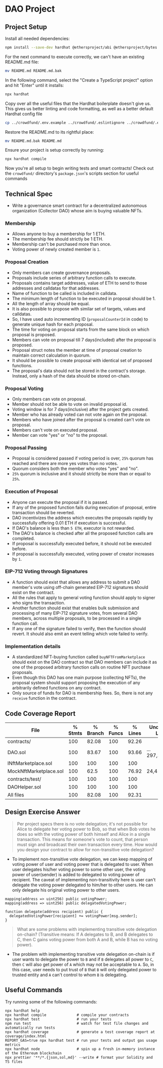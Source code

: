 # DAO Project

## Project Setup

Install all needed dependencies:

```bash
npm install --save-dev hardhat @ethersproject/abi @ethersproject/bytes @ethersproject/providers @nomicfoundation/hardhat-chai-matchers @nomicfoundation/hardhat-network-helpers @nomiclabs/hardhat-ethers @nomiclabs/hardhat-etherscan @typechain/ethers-v5 @typechain/hardhat @typescript-eslint/eslint-plugin @typescript-eslint/parser @types/chai @types/mocha @types/node chai dotenv eslint eslint-config-prettier eslint-config-standard eslint-plugin-import eslint-plugin-node eslint-plugin-prettier eslint-plugin-promise ethers hardhat-gas-reporter nodemon prettier prettier-plugin-solidity solidity-coverage ts-node typechain typescript
```

For the next command to execute correctly, we can't have an existing README.md file:

```bash
mv README.md README.md.bak
```

In the following command, select the "Create a TypeScript project" option and hit "Enter" until it installs:

```bash
npx hardhat
```

Copy over all the useful files that the Hardhat boilerplate doesn't give us. This gives us better linting and code formatting, as well as a better default Hardhat config file

```bash
cp ../crowdfund/.env.example ../crowdfund/.eslintignore ../crowdfund/.eslintrc.js ../crowdfund/.prettierignore ../crowdfund/.gitignore ../crowdfund/.solhint.json ../crowdfund/.solhintignore ../crowdfund/hardhat.config.ts ../crowdfund/tsconfig.json ./
```

Restore the README.md to its rightful place:

```bash
mv README.md.bak README.md
```

Ensure your project is setup correctly by running:

```bash
npx hardhat compile
```

Now you're all setup to begin writing tests and smart contracts! Check out the `crowdfund/` directory's `package.json`'s scripts section for useful commands

## Technical Spec
<!-- Here you should list your DAO specification. You have some flexibility on how you want your DAO's voting system to work and Proposals should be stored, and you need to document that here so that your staff micro-auditor knows what spec to compare your implementation to.  -->

- Write a governance smart contract for a decentralized autonomous organization (Collector DAO) whose aim is buying valuable NFTs.

### Membership

- Allows anyone to buy a membership for 1 ETH.
- The membership fee should strictly be 1 ETH.
- Membership can't be purchased more than once. 
- Voting power of newly created member is `1`.

### Proposal Creation

- Only members can create governance proposals.
- Proposals include series of arbitrary function calls to execute.
- Proposals contains target addresses, value of ETH to send to those addresses and calldatas for that addresses.
- Name of function to be called is included in calldata.
- The minimum length of function to be executed in proposal should be 1.
- All the length of array should be equal.
- It is also possible to propose with similar set of targets, values and calldatas.
- So, I have used auto incrementing ID (`proposalCounterId` in code) to generate unique hash for each proposal.
- The time for voting on proposal starts from the same block on which proposal is proposed.
- Members can vote on proposal till 7 days(included) after the proposal is proposed.
- Proposal struct notes the member at time of proposal creation to maintain correct calculation in quorum.
- It should be possible to create proposal with identical set of proposed functions.
- The proposal's data should not be stored in the contract's storage. Instead, only a hash of the data should be stored on-chain.


### Proposal Voting

- Only members can vote on proposal.
- Member should not be able to vote on invalid proposal id. 
- Voting window is for 7 days(inclusive) after the project gets created.
- Member who has already voted can not vote again on the proposal.
- Members who have joined after the proposal is created can't vote on proposal.
- Members can't vote on executed proposal.
- Member can vote "yes" or "no" to the proposal.

### Proposal Passing

- Proposal is considered passed if voting period is over, `25%` quorum has reached and there are more yes votes than no votes.
- Quorum considers both the member who votes "yes" and "no".
- `25%` quorum is inclusive and it should strictly be more than or equal to `25%`.

### Execution of Proposal

- Anyone can execute the proposal if it is passed.
- If any of the proposed function fails during execution of proposal, entire transaction should be reverted.
- DAO incentivizes the address which executes the proposals rapidly by successfully offering 0.01 ETH if execution is successful.
- If DAO's balance is less than `5 ETH`, executor is not rewarded.
- The DAO's balance is checked after all the proposed function calls are completed.
- If proposal is successfully executed before, it should not be executed before.
- If proposal is successfully executed, voting power of creator increases by `1`. 

### EIP-712 Voting through Signatures

- A function should exist that allows any address to submit a DAO member's vote using off-chain generated EIP-712 signatures should exist on the contract.
- All the rules that apply to general voting function should apply to signer who signs the transaction.
- Another function should exist that enables bulk submission and processing of many EIP-712 signature votes, from several DAO members, across multiple proposals, to be processed in a single function call.
- If any one of the signature failed to verify, then the function should revert. It should also emit an event telling which vote failed to verify.

### Implementation details

- A standardized NFT-buying function called `buyNFTFromMarketplace` should exist on the DAO contract so that DAO members can include it as one of the proposed arbitrary function calls on routine NFT purchase proposals.
- Even though this DAO has one main purpose (collecting NFTs), the proposal system should support proposing the execution of any arbitrarily defined functions on any contract.
- Only source of funds for DAO is membership fees. So, there is not any `receive` function in the contract.



## Code Coverage Report
<!-- Copy + paste your coverage report here before submitting your project -->
<!-- You can see how to generate a coverage report in the "Solidity Code Coverage" section located here: -->
<!-- https://learn.0xmacro.com/training/project-crowdfund/p/4 -->
File                     |  % Stmts | % Branch |  % Funcs |  % Lines |Uncovered Lines |
-------------------------|----------|----------|----------|----------|----------------|
 contracts/              |      100 |    82.08 |      100 |    92.26 |                |
  DAO.sol                |      100 |    83.67 |      100 |    93.66 |... 297,319,382 |
  INftMarketplace.sol    |      100 |      100 |      100 |      100 |                |
  MockNftMarketplace.sol |      100 |     62.5 |      100 |    76.92 |       24,45,49 |
 contracts/test/         |      100 |      100 |      100 |      100 |                |
  DAOHelper.sol          |      100 |      100 |      100 |      100 |                |
All files                |      100 |    82.08 |      100 |    92.31 |                |

## Design Exercise Answer
<!-- Answer the Design Exercise. -->
<!-- In your answer: (1) Consider the tradeoffs of your design, and (2) provide some pseudocode, or a diagram, to illustrate how one would get started. -->
> Per project specs there is no vote delegation; it's not possible for Alice to delegate her voting power to Bob, so that when Bob votes he does so with the voting power of both himself and Alice in a single transaction. This means for someone's vote to count, that person must sign and broadcast their own transaction every time. How would you design your contract to allow for non-transitive vote delegation?


- To implement non-transitive vote delegation, we can keep mapping of voting power of user and voting power that is delegated to user. When user delegates his/her voting power to some other user, the voting power of user(sender) is added to delegated to voting power of recipient. The caveat of implementing non-transitivity here is user can't delegate the voting power delegated to him/her to other users. He can only delegate his original voting power to other users.

```solidity
mapping(address => uint256) public votingPower;
mapping(address => uint256) public delegatedVotingPower;

function delegate(address recipient) public {
  delegatedVotingPower[recipient] += votingPower[msg.sender];
}

```

> What are some problems with implementing transitive vote delegation on-chain? (Transitive means: If A delegates to B, and B delegates to C, then C gains voting power from both A and B, while B has no voting power).

- The problem with implementing transitive vote delegation on-chain is if user wants to delegate the power to `B` and if `B` delegates all power to `C`, then `C` will also get power of `A` which may not be acceptable to `A`. So, in this case, user needs to put trust of `B` that `B` will only delegated power to trusted entity and `A` can't control to whom `B` is delegating.

## Useful Commands

Try running some of the following commands:

```shell
npx hardhat help
npx hardhat compile              # compile your contracts
npx hardhat test                 # run your tests
npm run test                     # watch for test file changes and automatically run tests
npx hardhat coverage             # generate a test coverage report at coverage/index.html
REPORT_GAS=true npx hardhat test # run your tests and output gas usage metrics
npx hardhat node                 # spin up a fresh in-memory instance of the Ethereum blockchain
npx prettier '**/*.{json,sol,md}' --write # format your Solidity and TS files
```
